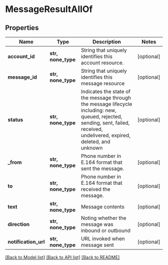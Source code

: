 # MessageResultAllOf

## Properties
Name | Type | Description | Notes
------------ | ------------- | ------------- | -------------
**account_id** | **str, none_type** | String that uniquely identifies this account resource. | [optional] 
**message_id** | **str, none_type** | String that uniquely identifies this message resource | [optional] 
**status** | **str, none_type** | Indicates the state of the message through the message lifecycle including: new, queued, rejected, sending, sent, failed, received, undelivered, expired, deleted, and unknown | [optional] 
**_from** | **str, none_type** | Phone number in E.164 format that sent the message. | [optional] 
**to** | **str, none_type** | Phone number in E.164 format that received the message. | [optional] 
**text** | **str, none_type** | Message contents | [optional] 
**direction** | **str, none_type** | Noting whether the message was inbound or outbound | [optional] 
**notification_url** | **str, none_type** | URL invoked when message sent | [optional] 

[[Back to Model list]](../README.md#documentation-for-models) [[Back to API list]](../README.md#documentation-for-api-endpoints) [[Back to README]](../README.md)


